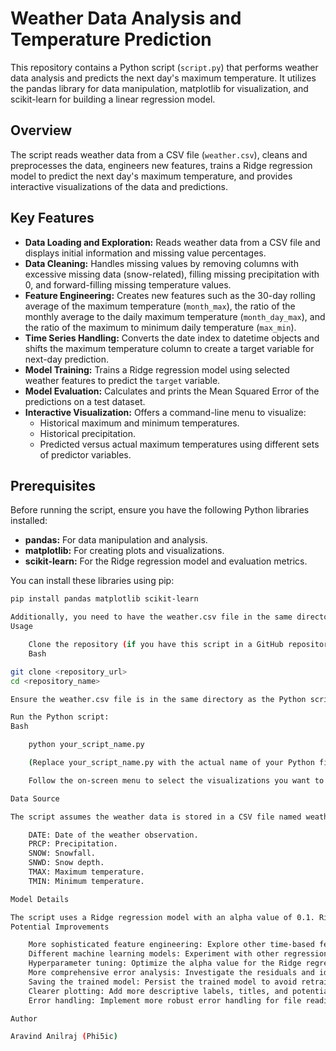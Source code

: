 # Weather Data Analysis and Temperature Prediction

This repository contains a Python script (`script.py`) that performs weather data analysis and predicts the next day's maximum temperature. It utilizes the pandas library for data manipulation, matplotlib for visualization, and scikit-learn for building a linear regression model.

## Overview

The script reads weather data from a CSV file (`weather.csv`), cleans and preprocesses the data, engineers new features, trains a Ridge regression model to predict the next day's maximum temperature, and provides interactive visualizations of the data and predictions.

## Key Features

* **Data Loading and Exploration:** Reads weather data from a CSV file and displays initial information and missing value percentages.
* **Data Cleaning:** Handles missing values by removing columns with excessive missing data (snow-related), filling missing precipitation with 0, and forward-filling missing temperature values.
* **Feature Engineering:** Creates new features such as the 30-day rolling average of the maximum temperature (`month_max`), the ratio of the monthly average to the daily maximum temperature (`month_day_max`), and the ratio of the maximum to minimum daily temperature (`max_min`).
* **Time Series Handling:** Converts the date index to datetime objects and shifts the maximum temperature column to create a target variable for next-day prediction.
* **Model Training:** Trains a Ridge regression model using selected weather features to predict the `target` variable.
* **Model Evaluation:** Calculates and prints the Mean Squared Error of the predictions on a test dataset.
* **Interactive Visualization:** Offers a command-line menu to visualize:
    * Historical maximum and minimum temperatures.
    * Historical precipitation.
    * Predicted versus actual maximum temperatures using different sets of predictor variables.

## Prerequisites

Before running the script, ensure you have the following Python libraries installed:

* **pandas:** For data manipulation and analysis.
* **matplotlib:** For creating plots and visualizations.
* **scikit-learn:** For the Ridge regression model and evaluation metrics.

You can install these libraries using pip:

```bash
pip install pandas matplotlib scikit-learn

Additionally, you need to have the weather.csv file in the same directory as the Python script.
Usage

    Clone the repository (if you have this script in a GitHub repository):
    Bash

git clone <repository_url>
cd <repository_name>

Ensure the weather.csv file is in the same directory as the Python script.

Run the Python script:
Bash

    python your_script_name.py

    (Replace your_script_name.py with the actual name of your Python file).

    Follow the on-screen menu to select the visualizations you want to see. Enter the corresponding number (1, 2, 3, or 4) and press Enter.

Data Source

The script assumes the weather data is stored in a CSV file named weather.csv. The CSV file should have at least the following columns, with a "DATE" column that can be used as an index:

    DATE: Date of the weather observation.
    PRCP: Precipitation.
    SNOW: Snowfall.
    SNWD: Snow depth.
    TMAX: Maximum temperature.
    TMIN: Minimum temperature.

Model Details

The script uses a Ridge regression model with an alpha value of 0.1. Ridge regression is a linear model that adds an L2 penalty to the least squares objective, which helps to prevent overfitting, especially when dealing with potentially correlated predictor variables.
Potential Improvements

    More sophisticated feature engineering: Explore other time-based features (e.g., day of the year, lagged temperature values).
    Different machine learning models: Experiment with other regression algorithms like Linear Regression, Support Vector Regression, or time series models like ARIMA or Prophet.
    Hyperparameter tuning: Optimize the alpha value for the Ridge regression model using techniques like cross-validation.
    More comprehensive error analysis: Investigate the residuals and identify patterns in the prediction errors.
    Saving the trained model: Persist the trained model to avoid retraining it every time the script is run.
    Clearer plotting: Add more descriptive labels, titles, and potentially save the generated plots.
    Error handling: Implement more robust error handling for file reading and user input.

Author

Aravind Anilraj (Phi5ic)
